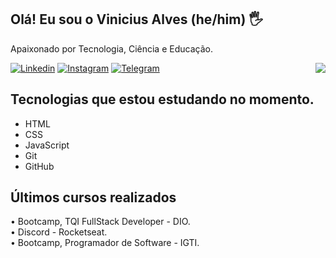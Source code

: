 ## Olá! Eu sou o Vinicius Alves (he/him) 🖐️
 
Apaixonado por Tecnologia, Ciência e Educação. 

[![Linkedin](https://img.shields.io/badge/LinkedIn-0077B5?style=for-the-badge&logo=linkedin&logoColor=white)](https://www.linkedin.com/in/asvinicius/)
[![Instagram](https://img.shields.io/badge/Instagram-E4405F?style=for-the-badge&logo=instagram&logoColor=white)](https://www.instagram.com/alvezvini/)
[![Telegram](https://img.shields.io/badge/Telegram-2CA5E0?style=for-the-badge&logo=telegram&logoColor=white)](https://t.me/alvezvini)
<img align="right" src="https://lh3.googleusercontent.com/kmhoND0XPd1BXwMJ-7Z17Gx5weX9qsOtL1457vIakjQpUO429kD4UrVPtB3JZwMPDOA3z37nfwfFSstynqyMA-4ee7IdP2uJd0yndtYi40zCWn5zBtiQ4i1a0Bjiot3ENl0Q1csCT1_S0Z-stM9xtC1gKan3Ip-u6MBuNPRtiHbitiOVzMa9-qONzexsmukaZ7BUnrt0ttZvuzuKHQnPtJr8u0_Bju_pQgtwoLVbLAgGEJOWMqeXBhuJGTN7RtGCXAG6Bz10Sr_9VMb54onWtBOQligf-8asbhNb3oPyXTUuGtFoc07L6UFwwHT_mYuJBqxrRjlXkoIL_1N6PEp4-dQbMQwTHKzrrUXaD0yr3dpfzx5X_-30M8gOlse4CDrJCqQ8cFIryfmut2xiQ01jBO_w-a2nwwmwdb7FpgwP1Wue3DsAdiJXPSjspctCqByfzSv22mPK3SapiKWmEqYA6w2LsVGuHeuXF4bV6PX2quknMhj-7C4bwOhd-xQ57O-ly5mtCGxZgLGplNPDZxdXVt3Ur4h71vs-4uBYlQAmaTW_v8Myh5gPqFruFfDXj88wv3z7jF35gDH8MUvt9Sn0jLNL-7wzKXVGNXO36mKqj2Y4QNcPHujWAloySkkECH_jYLOxbJvsLcPNZ3ZVQtEG5NaTULwsZxUiQXsKKVwyoAS3HPWANI-ZlImy0-KJ-tlnqtBk1Azc1rwjqIGjp1Hbih_8a0zRBdJVVkpxAghnNZJKv884dx6DDLXlrFc=w336-h312-no?authuser=0"/>

## Tecnologias que estou estudando no momento. 
- HTML
- CSS
- JavaScript
- Git
- GitHub

## Últimos cursos realizados  
<div>
  • Bootcamp, TQI FullStack Developer - DIO. </br>
  • Discord - Rocketseat. </br>
  • Bootcamp, Programador de Software - IGTI.
</div>
